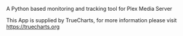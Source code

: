 

A Python based monitoring and tracking tool for Plex Media Server

This App is supplied by TrueCharts, for more information please visit https://truecharts.org

